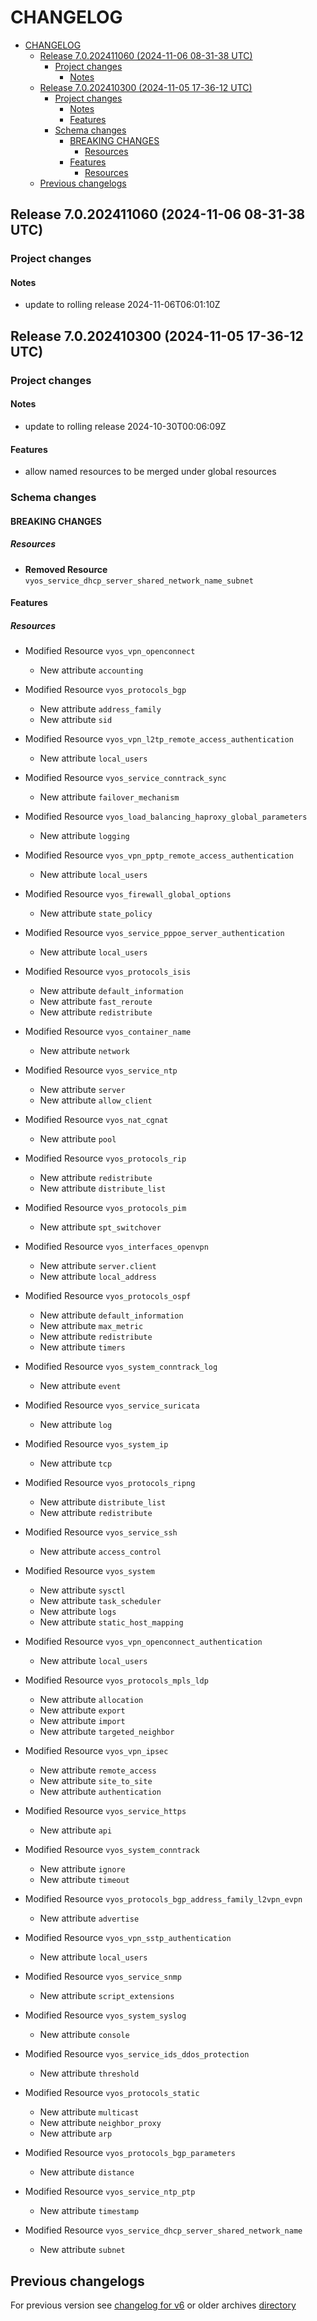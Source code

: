 
# CHANGELOG

<!--TOC-->

- [CHANGELOG](#changelog)
  - [Release 7.0.202411060 (2024-11-06 08-31-38 UTC)](#release-70202411060-2024-11-06-08-31-38-utc)
    - [Project changes](#project-changes)
      - [Notes](#notes)
  - [Release 7.0.202410300 (2024-11-05 17-36-12 UTC)](#release-70202410300-2024-11-05-17-36-12-utc)
    - [Project changes](#project-changes-1)
      - [Notes](#notes-1)
      - [Features](#features)
    - [Schema changes](#schema-changes)
      - [BREAKING CHANGES](#breaking-changes)
        - [Resources](#resources)
      - [Features](#features-1)
        - [Resources](#resources-1)
  - [Previous changelogs](#previous-changelogs)

<!--TOC-->


## Release 7.0.202411060 (2024-11-06 08-31-38 UTC)
### Project changes
#### Notes
* update to rolling release 2024-11-06T06:01:10Z


## Release 7.0.202410300 (2024-11-05 17-36-12 UTC)
### Project changes
#### Notes
* update to rolling release 2024-10-30T00:06:09Z
#### Features
* allow named resources to be merged under global resources

### Schema changes
#### BREAKING CHANGES

##### Resources
* **Removed Resource** `vyos_service_dhcp_server_shared_network_name_subnet`





#### Features

##### Resources
* Modified Resource `vyos_vpn_openconnect`
	* New attribute `accounting`

* Modified Resource `vyos_protocols_bgp`
	* New attribute `address_family`
	* New attribute `sid`

* Modified Resource `vyos_vpn_l2tp_remote_access_authentication`
	* New attribute `local_users`

* Modified Resource `vyos_service_conntrack_sync`
	* New attribute `failover_mechanism`

* Modified Resource `vyos_load_balancing_haproxy_global_parameters`
	* New attribute `logging`

* Modified Resource `vyos_vpn_pptp_remote_access_authentication`
	* New attribute `local_users`

* Modified Resource `vyos_firewall_global_options`
	* New attribute `state_policy`

* Modified Resource `vyos_service_pppoe_server_authentication`
	* New attribute `local_users`

* Modified Resource `vyos_protocols_isis`
	* New attribute `default_information`
	* New attribute `fast_reroute`
	* New attribute `redistribute`

* Modified Resource `vyos_container_name`
	* New attribute `network`

* Modified Resource `vyos_service_ntp`
	* New attribute `server`
	* New attribute `allow_client`

* Modified Resource `vyos_nat_cgnat`
	* New attribute `pool`

* Modified Resource `vyos_protocols_rip`
	* New attribute `redistribute`
	* New attribute `distribute_list`

* Modified Resource `vyos_protocols_pim`
	* New attribute `spt_switchover`

* Modified Resource `vyos_interfaces_openvpn`
	* New attribute `server.client`
	* New attribute `local_address`

* Modified Resource `vyos_protocols_ospf`
	* New attribute `default_information`
	* New attribute `max_metric`
	* New attribute `redistribute`
	* New attribute `timers`

* Modified Resource `vyos_system_conntrack_log`
	* New attribute `event`

* Modified Resource `vyos_service_suricata`
	* New attribute `log`

* Modified Resource `vyos_system_ip`
	* New attribute `tcp`

* Modified Resource `vyos_protocols_ripng`
	* New attribute `distribute_list`
	* New attribute `redistribute`

* Modified Resource `vyos_service_ssh`
	* New attribute `access_control`

* Modified Resource `vyos_system`
	* New attribute `sysctl`
	* New attribute `task_scheduler`
	* New attribute `logs`
	* New attribute `static_host_mapping`

* Modified Resource `vyos_vpn_openconnect_authentication`
	* New attribute `local_users`

* Modified Resource `vyos_protocols_mpls_ldp`
	* New attribute `allocation`
	* New attribute `export`
	* New attribute `import`
	* New attribute `targeted_neighbor`

* Modified Resource `vyos_vpn_ipsec`
	* New attribute `remote_access`
	* New attribute `site_to_site`
	* New attribute `authentication`

* Modified Resource `vyos_service_https`
	* New attribute `api`

* Modified Resource `vyos_system_conntrack`
	* New attribute `ignore`
	* New attribute `timeout`

* Modified Resource `vyos_protocols_bgp_address_family_l2vpn_evpn`
	* New attribute `advertise`

* Modified Resource `vyos_vpn_sstp_authentication`
	* New attribute `local_users`

* Modified Resource `vyos_service_snmp`
	* New attribute `script_extensions`

* Modified Resource `vyos_system_syslog`
	* New attribute `console`

* Modified Resource `vyos_service_ids_ddos_protection`
	* New attribute `threshold`

* Modified Resource `vyos_protocols_static`
	* New attribute `multicast`
	* New attribute `neighbor_proxy`
	* New attribute `arp`

* Modified Resource `vyos_protocols_bgp_parameters`
	* New attribute `distance`

* Modified Resource `vyos_service_ntp_ptp`
	* New attribute `timestamp`

* Modified Resource `vyos_service_dhcp_server_shared_network_name`
	* New attribute `subnet`








## Previous changelogs
For previous version see [changelog for v6](CHANGELOG-v6.md) or older archives [directory](data/changelogs/)
